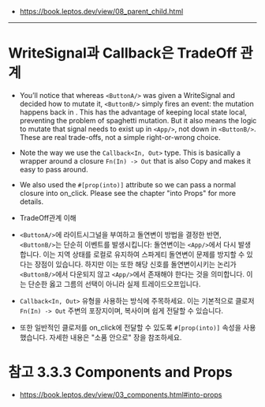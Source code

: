 - https://book.leptos.dev/view/08_parent_child.html

<hr>


# WriteSignal과 Callback은 TradeOff 관계

- You’ll notice that whereas `<ButtonA/>` was given a WriteSignal and decided how to mutate it, `<ButtonB/>` simply fires an event: the mutation happens back in <App/>. This has the advantage of keeping local state local, preventing the problem of spaghetti mutation. But it also means the logic to mutate that signal needs to exist up in `<App/>`, not down in `<ButtonB/>`. These are real trade-offs, not a simple right-or-wrong choice.

- Note the way we use the `Callback<In, Out>` type. This is basically a wrapper around a closure `Fn(In) -> Out` that is also Copy and makes it easy to pass around.

- We also used the `#[prop(into)]` attribute so we can pass a normal closure into on_click. Please see the chapter "into Props" for more details.

- TradeOff관계 이해

- `<ButtonA/>`에 라이트시그널을 부여하고 돌연변이 방법을 결정한 반면, `<ButtonB/>`는 단순히 이벤트를 발생시킵니다: 돌연변이는 `<App/>`에서 다시 발생합니다. 이는 지역 상태를 로컬로 유지하여 스파게티 돌연변이 문제를 방지할 수 있다는 장점이 있습니다. 하지만 이는 또한 해당 신호를 돌연변이시키는 논리가 `<ButtonB/>`에서 다운되지 않고 `<App/>`에서 존재해야 한다는 것을 의미합니다. 이는 단순한 옳고 그름의 선택이 아니라 실제 트레이드오프입니다.

- `Callback<In, Out>` 유형을 사용하는 방식에 주목하세요. 이는 기본적으로 클로저 `Fn(In) -> Out` 주변의 포장지이며, 복사이며 쉽게 전달할 수 있습니다.

- 또한 일반적인 클로저를 on_click에 전달할 수 있도록 `#[prop(into)]` 속성을 사용했습니다. 자세한 내용은 "소품 안으로" 장을 참조하세요.

# 참고 3.3.3 Components and Props
- https://book.leptos.dev/view/03_components.html#into-props
